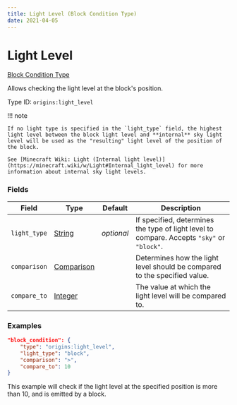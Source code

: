 ```yaml
---
title: Light Level (Block Condition Type)
date: 2021-04-05
---
```


# Light Level

[Block Condition Type](../block_condition_types.md)

Allows checking the light level at the block's position.

Type ID: `origins:light_level`


!!! note

    If no light type is specified in the `light_type` field, the highest light level between the block light level and **internal** sky light level will be used as the "resulting" light level of the position of the block.

    See [Minecraft Wiki: Light (Internal light level)](https://minecraft.wiki/w/Light#Internal_light_level) for more information about internal sky light levels.


### Fields

Field  | Type | Default | Description
-------|------|---------|-------------
`light_type` | [String](../data_types/string.md) | _optional_ | If specified, determines the type of light level to compare. Accepts `"sky"` or `"block"`.
`comparison` | [Comparison](../data_types/comparison.md) | | Determines how the light level should be compared to the specified value.
`compare_to` | [Integer](../data_types/integer.md) | | The value at which the light level will be compared to.


### Examples

```json
"block_condition": {
    "type": "origins:light_level",
    "light_type": "block",
    "comparison": ">",
    "compare_to": 10
}
```

This example will check if the light level at the specified position is more than 10, and is emitted by a block.
